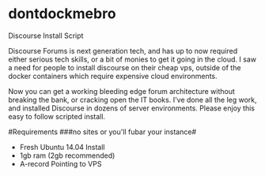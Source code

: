# dontdockmebro
Discourse Install Script



Discourse Forums is next generation tech, and has up to now required either serious tech skills, or a bit of monies to get it going in the cloud. I saw a need for people to install discourse on their cheap vps, outside of the docker containers which require expensive cloud environments. 

Now you can get a working bleeding edge forum architecture without breaking the bank, or cracking open the IT books. I've done all the leg work, and installed Discourse in dozens of server environments. Please enjoy this easy to follow scripted install. 

#Requirements
###no sites or you'll fubar your instance#
- Fresh Ubuntu 14.04 Install
- 1gb ram (2gb recommended)
- A-record Pointing to VPS
